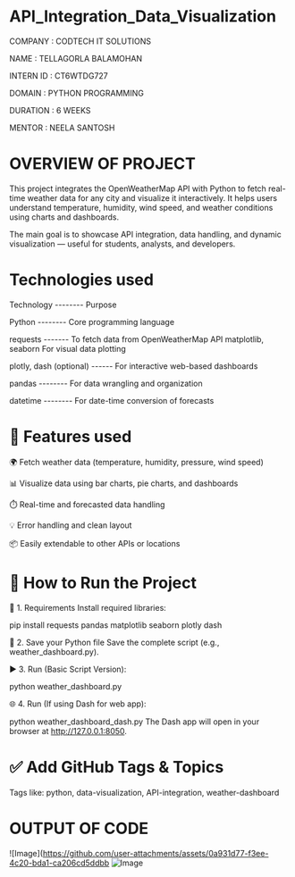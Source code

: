 # API_Integration_Data_Visualization

COMPANY : CODTECH IT SOLUTIONS

NAME : TELLAGORLA BALAMOHAN

INTERN ID : CT6WTDG727

DOMAIN : PYTHON PROGRAMMING

DURATION : 6 WEEKS

MENTOR : NEELA SANTOSH

# OVERVIEW OF PROJECT
This project integrates the OpenWeatherMap API with Python to fetch real-time weather data for any city and visualize it interactively. It helps users understand temperature, humidity, wind speed, and weather conditions using charts and dashboards.

The main goal is to showcase API integration, data handling, and dynamic visualization — useful for students, analysts, and developers.
# Technologies used 
Technology	-------- Purpose

Python     -------- 	Core programming language

requests -------   	To fetch data from OpenWeatherMap API matplotlib, seaborn	For visual data plotting


plotly, dash (optional)	------ For interactive web-based dashboards

pandas	--------    For data wrangling and organization

datetime	--------  For date-time conversion of forecasts

# 🌟 Features used 

🌍 Fetch weather data (temperature, humidity, pressure, wind speed)

📊 Visualize data using bar charts, pie charts, and dashboards

⏱️ Real-time and forecasted data handling

💡 Error handling and clean layout

📦 Easily extendable to other APIs or locations

# 🚀 How to Run the Project
🐍 1. Requirements
Install required libraries:

pip install requests pandas matplotlib seaborn plotly dash

📁 2. Save your Python file
Save the complete script (e.g., weather_dashboard.py).

▶️ 3. Run (Basic Script Version):

python weather_dashboard.py

🌐 4. Run (If using Dash for web app):

python weather_dashboard_dash.py
The Dash app will open in your browser at http://127.0.0.1:8050.

# ✅ Add GitHub Tags & Topics
Tags like: python, data-visualization, API-integration, weather-dashboard

# OUTPUT OF CODE 
![Image](https://github.com/user-attachments/assets/0a931d77-f3ee-4c20-bda1-ca206cd5ddbb
![Image](https://github.com/user-attachments/assets/5e9b546e-1824-480c-ade6-6695fba508ad)


